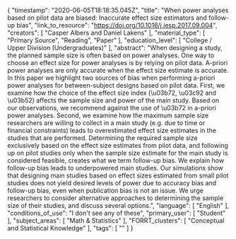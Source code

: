 {
    "timestamp": "2020-06-05T18:18:35.045Z",
    "title": "When power analyses based on pilot data are biased: Inaccurate effect size estimators and follow-up bias",
    "link_to_resource": "https://doi.org/10.1016/j.jesp.2017.09.004",
    "creators": [
        "Casper Albers and Daniel Lakens"
    ],
    "material_type": [
        "Primary Source",
        "Reading",
        "Paper"
    ],
    "education_level": [
        "College / Upper Division (Undergraduates)"
    ],
    "abstract": "When designing a study, the planned sample size is often based on power analyses. One way to choose an effect size for power analyses is by relying on pilot data. A-priori power analyses are only accurate when the effect size estimate is accurate. In this paper we highlight two sources of bias when performing a-priori power analyses for between-subject designs based on pilot data. First, we examine how the choice of the effect size index (\u03b72, \u03c92 and \u03b52) affects the sample size and power of the main study. Based on our observations, we recommend against the use of \u03b72 in a-priori power analyses. Second, we examine how the maximum sample size researchers are willing to collect in a main study (e.g. due to time or financial constraints) leads to overestimated effect size estimates in the studies that are performed. Determining the required sample size exclusively based on the effect size estimates from pilot data, and following up on pilot studies only when the sample size estimate for the main study is considered feasible, creates what we term follow-up bias. We explain how follow-up bias leads to underpowered main studies. Our simulations show that designing main studies based on effect sizes estimated from small pilot studies does not yield desired levels of power due to accuracy bias and follow-up bias, even when publication bias is not an issue. We urge researchers to consider alternative approaches to determining the sample size of their studies, and discuss several options.",
    "language": [
        "English"
    ],
    "conditions_of_use": "I don't see any of these",
    "primary_user": [
        "Student"
    ],
    "subject_areas": [
        "Math & Statistics"
    ],
    "FORRT_clusters": [
        "Conceptual and Statistical Knowledge"
    ],
    "tags": [
        ""
    ]
}